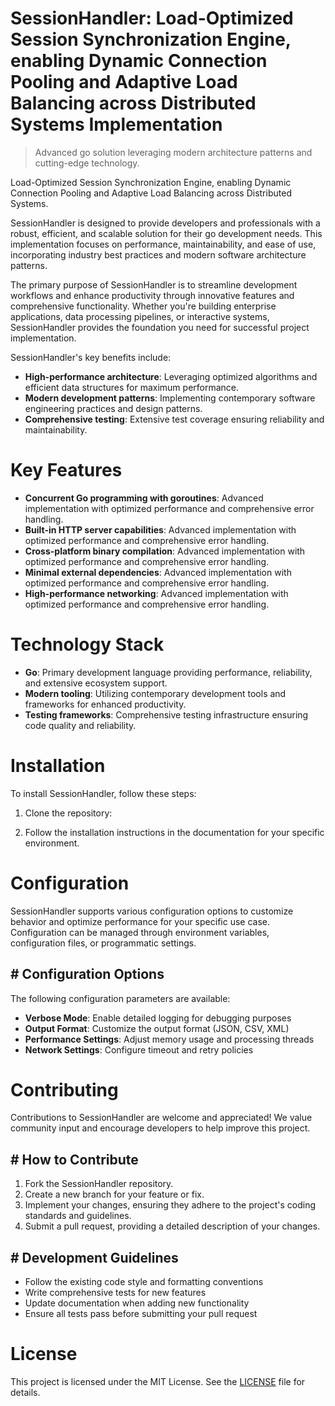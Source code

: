 <!-- fallback_SessionHandler_20251028213345_42813 -->

# SessionHandler: Load-Optimized Session Synchronization Engine, enabling Dynamic Connection Pooling and Adaptive Load Balancing across Distributed Systems Implementation
> Advanced go solution leveraging modern architecture patterns and cutting-edge technology.

Load-Optimized Session Synchronization Engine, enabling Dynamic Connection Pooling and Adaptive Load Balancing across Distributed Systems.

SessionHandler is designed to provide developers and professionals with a robust, efficient, and scalable solution for their go development needs. This implementation focuses on performance, maintainability, and ease of use, incorporating industry best practices and modern software architecture patterns.

The primary purpose of SessionHandler is to streamline development workflows and enhance productivity through innovative features and comprehensive functionality. Whether you're building enterprise applications, data processing pipelines, or interactive systems, SessionHandler provides the foundation you need for successful project implementation.

SessionHandler's key benefits include:

* **High-performance architecture**: Leveraging optimized algorithms and efficient data structures for maximum performance.
* **Modern development patterns**: Implementing contemporary software engineering practices and design patterns.
* **Comprehensive testing**: Extensive test coverage ensuring reliability and maintainability.

# Key Features

* **Concurrent Go programming with goroutines**: Advanced implementation with optimized performance and comprehensive error handling.
* **Built-in HTTP server capabilities**: Advanced implementation with optimized performance and comprehensive error handling.
* **Cross-platform binary compilation**: Advanced implementation with optimized performance and comprehensive error handling.
* **Minimal external dependencies**: Advanced implementation with optimized performance and comprehensive error handling.
* **High-performance networking**: Advanced implementation with optimized performance and comprehensive error handling.

# Technology Stack

* **Go**: Primary development language providing performance, reliability, and extensive ecosystem support.
* **Modern tooling**: Utilizing contemporary development tools and frameworks for enhanced productivity.
* **Testing frameworks**: Comprehensive testing infrastructure ensuring code quality and reliability.

# Installation

To install SessionHandler, follow these steps:

1. Clone the repository:


2. Follow the installation instructions in the documentation for your specific environment.

# Configuration

SessionHandler supports various configuration options to customize behavior and optimize performance for your specific use case. Configuration can be managed through environment variables, configuration files, or programmatic settings.

## # Configuration Options

The following configuration parameters are available:

* **Verbose Mode**: Enable detailed logging for debugging purposes
* **Output Format**: Customize the output format (JSON, CSV, XML)
* **Performance Settings**: Adjust memory usage and processing threads
* **Network Settings**: Configure timeout and retry policies

# Contributing

Contributions to SessionHandler are welcome and appreciated! We value community input and encourage developers to help improve this project.

## # How to Contribute

1. Fork the SessionHandler repository.
2. Create a new branch for your feature or fix.
3. Implement your changes, ensuring they adhere to the project's coding standards and guidelines.
4. Submit a pull request, providing a detailed description of your changes.

## # Development Guidelines

* Follow the existing code style and formatting conventions
* Write comprehensive tests for new features
* Update documentation when adding new functionality
* Ensure all tests pass before submitting your pull request

# License

This project is licensed under the MIT License. See the [LICENSE](https://github.com/pethmm/SessionHandler/blob/main/LICENSE) file for details.

